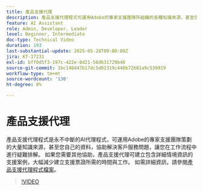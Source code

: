 ```yaml
---
title: 產品支援代理
description: 產品支援代理程式可運用Adobe的專家支援團隊所組織的各種知識來源，甚至您自己的資料，來協助解決問題。 如果您需要其他協助，產品支援代理現在可以建立支援案例，其中包含詳細的內容相關資訊。
feature: AI Assistant
role: Admin, Developer, Leader
level: Beginner, Intermediate
doc-type: Technical Video
duration: 193
last-substantial-update: 2025-05-28T00:00:00Z
jira: KT-17231
exl-id: bff0d5f3-197c-422e-8d21-56d631729b46
source-git-commit: 1bc148d47b17dc5d02319c440b72681a9c530919
workflow-type: tm+mt
source-wordcount: '130'
ht-degree: 0%

---
```


# 產品支援代理

產品支援代理程式是永不中斷的AI代理程式，可運用Adobe的專家支援團隊策劃的大量知識來源，甚至您自己的資料，協助解決客戶服務問題，讓您在工作流程中進行疑難排解。 如果您需要其他協助，產品支援代理可建立包含詳細情境資訊的支援案例，大幅減少建立支援票證所需的時間與工作。 如需詳細資訊，請參閱[產品支援代理程式檔案](https://experienceleague.adobe.com/zh-hant/docs/experience-platform/ai-assistant/new-features/customer-support)。

>[!VIDEO](https://video.tv.adobe.com/v/3443183/?learn=on&enablevpops)
